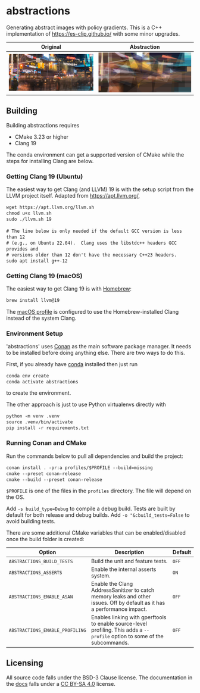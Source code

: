 # abstractions
Generating abstract images with policy gradients.  This is a C++ implementation
of https://es-clip.github.io/ with some minor upgrades.

| Original | Abstraction |
|----------|-------------|
| ![original](docs/examples/original/yonge-dundas.jpg) | ![abstraction](docs/examples/yd-large.png) |

## Building

Building abstractions requires

* CMake 3.23 or higher
* Clang 19

The conda environment can get a supported version of CMake while the steps for
installing Clang are below.

### Getting Clang 19 (Ubuntu)

The easiest way to get Clang (and LLVM) 19 is with the setup script from the
LLVM project itself.  Adapted from https://apt.llvm.org/,

```shell
wget https://apt.llvm.org/llvm.sh
chmod u+x llvm.sh
sudo ./llvm.sh 19

# The line below is only needed if the default GCC version is less than 12
# (e.g., on Ubuntu 22.04).  Clang uses the libstdc++ headers GCC provides and
# versions older than 12 don't have the necessary C++23 headers.
sudo apt install g++-12
```

### Getting Clang 19 (macOS)

The easiest way to get Clang 19 is with [Homebrew](https://brew.sh/):

```bash
brew install llvm@19
```

The [macOS profile](./profiles/macos-arm64) is configured to use the
Homebrew-installed Clang instead of the system Clang.

### Environment Setup

'abstractions' uses [Conan](https://conan.io/) as the main software package
manager.  It needs to be installed before doing anything else.  There are two
ways to do this.

First, if you already have [conda](https://docs.conda.io/en/latest/) installed
then just run

```shell
conda env create
conda activate abstractions
```

to create the environment.

The other approach is just to use Python virtualenvs directly with

```shell
python -m venv .venv
source .venv/bin/activate
pip install -r requirements.txt
```

### Running Conan and CMake

Run the commands below to pull all dependencies and build the project:

```shell
conan install . -pr:a profiles/$PROFILE --build=missing
cmake --preset conan-release
cmake --build --preset conan-release
```

`$PROFILE` is one of the files in the `profiles` directory.  The file will
depend on the OS.

Add `-s build_type=Debug` to compile a debug build.  Tests are built by default
for both release and debug builds.  Add `-o "&:build_tests=False` to avoid
building tests.

There are some additional CMake variables that can be enabled/disabled once the
build folder is created:

| Option | Description | Default |
|--------|-------------|---------|
| `ABSTRACTIONS_BUILD_TESTS` | Build the unit and feature tests. | `OFF` |
| `ABSTRACTIONS_ASSERTS` | Enable the internal asserts system. | `ON` |
| `ABSTRACTIONS_ENABLE_ASAN` | Enable the Clang AddressSanitizer to catch memory leaks and other issues.  Off by default as it has a performance impact. | `OFF`|
| `ABSTRACTIONS_ENABLE_PROFILING` | Enables linking with gperftools to enable source-level profiling.  This adds a `--profile` option to some of the subcommands. | `OFF` |

## Licensing

All source code falls under the BSD-3 Clause license.  The documentation in the
[docs](docs/) falls under a [CC BY-SA 4.0](https://creativecommons.org/licenses/by-sa/4.0/) license.
